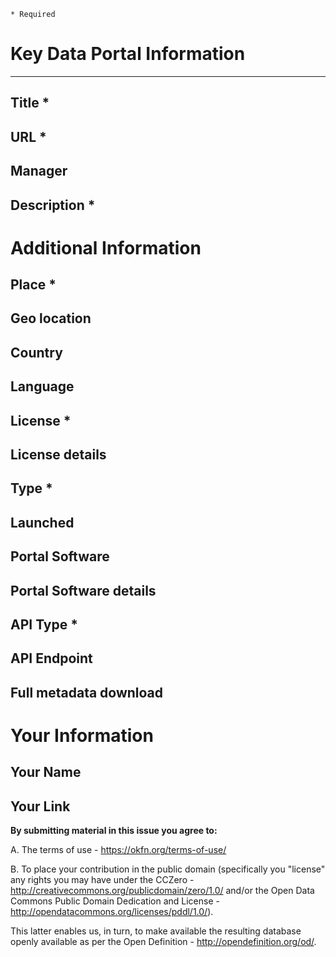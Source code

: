 <!--
Power users can fork and pull the DataPortals.org CSV data file directly:

https://github.com/okfn/dataportals.org/blob/master/data/portals.csv

Otherwise, follow the directions below.
-->


`* Required`

# Key Data Portal Information
---
## Title *
<!-- Full title of the portal, e.g. "Data.Gov.UK - Official UK Government Portal" -->


## URL *
<!-- URL to home page of the portal -->


## Manager
<!-- Name/title of the organization that set up and manages the portal -->


## Description *
<!-- Description and any additional notes about the portal, for example special licensing conditions, comments on the contents, or anything that doesn't fit in the questions below but is relevant -->


# Additional Information
## Place *
<!-- Short text describing the place that the portal is relate to (i.e. is supposed to cover). Should be sufficient to look it up on a map. For example, "London, UK" or "Vancouver, Canada". If no specific location just put "International" -->


## Geo location
<!-- If you would like the portal to show on the map, please provide latitude and longitude geographical coordinates, which can be related to the portal. -->


## Country
<!-- Country the portal covers. 2-digit ISO-code if possible. Note we allow regional answers if that is appropriate (e.g. EU) -->


## Language
<!-- The language or languages the portal is available in. Please use 2 letter ISO 639-1 codes if you can. See the list here: https://en.wikipedia.org/wiki/List_of_ISO_639-1_codes -->

## License *
<!-- Default license for the data in the data portal. You will be able to provide more information in the next question. Note "license" is used loosely to cover the general terms of use under which data is made available. -->


## License details
<!-- Provide here any additional details related to your previous answer. For example, the URL to the license on the site, or excerpts from the relevant terms of use. -->


## Type *
<!-- What type of organization is responsible for the portal?
--
Government: local, regional or national government organizations.
International: international organizations, e.g. UN, World Bank, EC, etc.
Community: portals operated by a community around data, e.g. data re-users that re-publish improved data from single or multiple primary sources, etc.
Research: universities, research institutions, or other in academia.
Private sector: private companies and enterprises.
Third sector: NGOs and non-profit institutions.
Institutional: other organizations. -->


## Launched
<!-- Date the portal was launched if known. If you are not sure of month and day just choose Jan 1st. Further info (for example a blog post URL about the launch) can go in the the description.
--
Please provide a date in ISO format: yyyy-mm-dd
-->


## Portal Software
<!-- What software platform does the portal use -->


## Portal Software details
<!-- If you answered 'Other' or 'Custom/in-house' implementation to the question above, please feel free to give more details here. If there is a platform we've missed, we'll add it to the list. -->


## API Type *
<!-- Does the portal have any kind of API (structured metadata about the data that can be downloaded)? If multiple options apply, please choose the most extensive/advanced API. -->


## API Endpoint
<!-- URL for accessing the API -->


## Full metadata download
<!-- URL to download entire portal contents, either via an API, or dump provided by the publisher or a 3rd party -->

# Your Information
## Your Name
<!-- So we know who is submitting this and can credit you as appropriate. -->


## Your Link
<!-- A link we could use if we need to credit you -->


**By submitting material in this issue you agree to:**

A. The terms of use - https://okfn.org/terms-of-use/

B. To place your contribution in the public domain (specifically you "license" any rights you may have under the CCZero - http://creativecommons.org/publicdomain/zero/1.0/ and/or the Open Data Commons Public Domain Dedication and License - http://opendatacommons.org/licenses/pddl/1.0/).

This latter enables us, in turn, to make available the resulting database openly available as per the Open Definition - http://opendefinition.org/od/.
